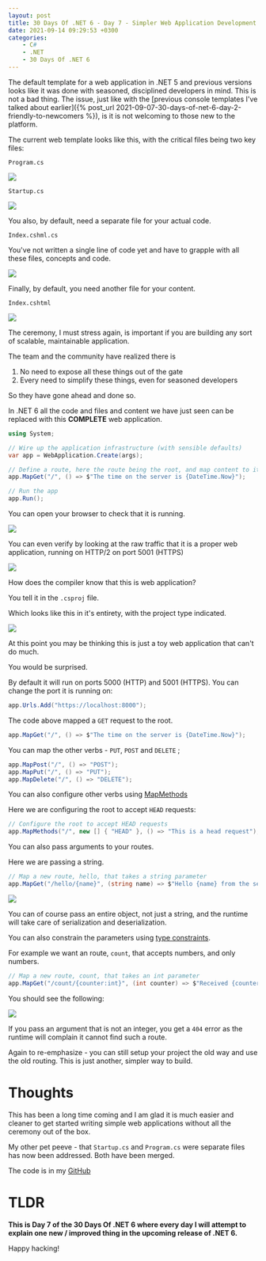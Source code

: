 ```yaml
---
layout: post
title: 30 Days Of .NET 6 - Day 7 - Simpler Web Application Development
date: 2021-09-14 09:29:53 +0300
categories:
    - C#
    - .NET
    - 30 Days Of .NET 6
---
```

The default template for a web application in .NET 5 and previous versions looks like it was done with seasoned, disciplined developers in mind. This is not a bad thing. The issue, just like with the [previous console templates I've talked about earlier]({% post_url 2021-09-07-30-days-of-net-6-day-2-friendly-to-newcomers %}), is it is not welcoming to those new to the platform.

The current web template looks like this, with the critical files being two key files:

`Program.cs`

![](../images/2021/09/Program.png)

`Startup.cs`

![](../images/2021/09/Startup.png)

You also, by default, need a separate file for your actual code.

`Index.cshml.cs`

You've not written a single line of code yet and have to grapple with all these files, concepts and code.

![](../images/2021/09/IndexCode.png)

Finally, by default, you need another file for your content.

`Index.cshtml`

![](../images/2021/09/IndexContent.png)


The ceremony, I must stress again, is important if you are building any sort of scalable, maintainable application.

The team and the community have realized there is 
1. No need to expose all these things out of the gate
2. Every need to simplify these things, even for seasoned developers

So they have gone ahead and done so.

In .NET 6 all the code and files and content we have just seen can be replaced with this **COMPLETE** web application.

```csharp
using System;

// Wire up the application infrastructure (with sensible defaults)
var app = WebApplication.Create(args);

// Define a route, here the route being the root, and map content to it
app.MapGet("/", () => $"The time on the server is {DateTime.Now}");

// Run the app
app.Run();
```

You can open your browser to check that it is running.

![](../images/2021/09/Running.png)

You can even verify by looking at the raw traffic that it is a proper web application, running on HTTP/2 on port 5001 (HTTPS)

![](../images/2021/09/RawTraffic.png)

How does the compiler know that this is web application?

You tell it in the `.csproj` file.

Which looks like this in it's entirety, with the project type indicated.

![](../images/2021/09/ProjectFile'.png)

At this point you may be thinking this is just a toy web application that can't do much.

You would be surprised.

By default it will run on ports 5000 (HTTP) and 5001 (HTTPS). You can change the port it is running on:

```csharp
app.Urls.Add("https://localhost:8000");
```

The code above mapped a `GET` request to the root.

```csharp
app.MapGet("/", () => $"The time on the server is {DateTime.Now}");
```

You can map the other verbs - `PUT`, `POST` and `DELETE`
;

```csharp
app.MapPost("/", () => "POST");
app.MapPut("/", () => "PUT");
app.MapDelete("/", () => "DELETE");
```

You can also configure other verbs using [MapMethods](https://docs.microsoft.com/en-us/dotnet/api/microsoft.aspnetcore.builder.endpointroutebuilderextensions.mapmethods?view=aspnetcore-5.0)

Here we are configuring the root to accept `HEAD` requests:

```csharp
// Configure the root to accept HEAD requests
app.MapMethods("/", new [] { "HEAD" }, () => "This is a head request");
```

You can also pass arguments to your routes. 

Here we are passing a string.

```csharp
// Map a new route, hello, that takes a string parameter
app.MapGet("/hello/{name}", (string name) => $"Hello {name} from the server");
```

![](../images/2021/09/HelloMoto.png)

You can of course pass an entire object, not just a string, and the runtime will take care of serialization and deserialization.

You can also constrain the parameters using [type constraints](https://docs.microsoft.com/en-us/aspnet/core/mvc/controllers/routing?view=aspnetcore-5.0).

For example we want an route, `count`, that accepts numbers, and only numbers.

```csharp
// Map a new route, count, that takes an int parameter
app.MapGet("/count/{counter:int}", (int counter) => $"Received {counter}");
```

You should see the following:

![](../images/2021/09/Constraint.png)

If you pass an argument that is not an integer, you get a `404` error as the runtime will complain it cannot find such a route.

Again to re-emphasize - you can still setup your project the old way and use the old routing. This is just another, simpler way to build.

# Thoughts

This has been a long time coming and I am glad it is much easier and cleaner to get started writing simple web applications without all the ceremony out of the box.

My other pet peeve - that `Startup.cs` and `Program.cs` were separate files has now been addressed. Both have been merged.

The code is in my [GitHub](https://github.com/conradakunga/BlogCode/tree/master/2021-09-14%20-%2030%20Days%20Of%20.NET%206%20-%20Day%207%20-%20Simpler%20Web%20Applications)

# TLDR

**This is Day 7 of the 30 Days Of .NET 6 where every day I will attempt to explain one new / improved thing in the upcoming release of .NET 6.**

Happy hacking!